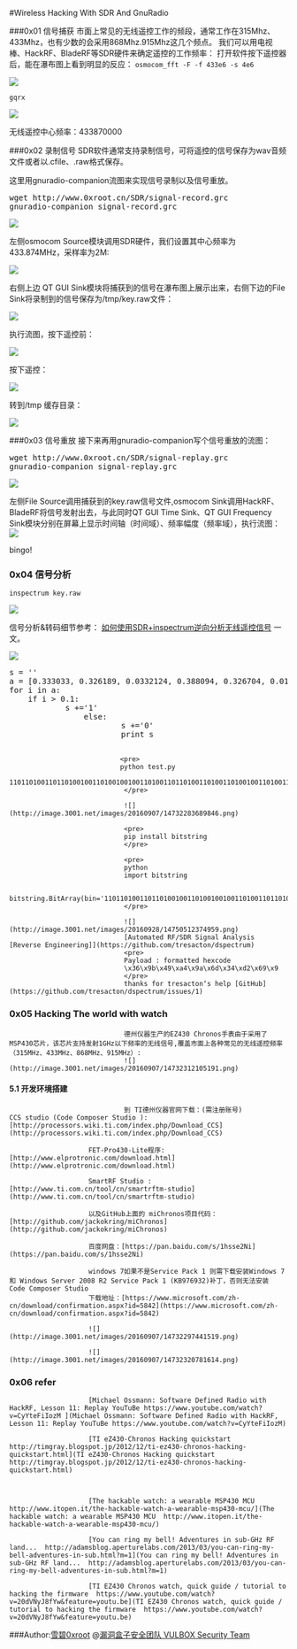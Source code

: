 #Wireless Hacking With SDR And GnuRadio

###0x01 信号捕获
市面上常见的无线遥控工作的频段，通常工作在315Mhz、433Mhz，也有少数的会采用868Mhz.915Mhz这几个频点。
我们可以用电视棒、HackRF、BladeRF等SDR硬件来确定遥控的工作频率：
打开软件按下遥控器后，能在瀑布图上看到明显的反应：
`osmocom_fft -F -f 433e6 -s 4e6`

![](http://image.3001.net/images/20160906/14731396517189.png)

`gqrx`

![](http://image.3001.net/images/20160906/14731399552822.png)

无线遥控中心频率：433870000

###0x02 录制信号
SDR软件通常支持录制信号，可将遥控的信号保存为wav音频文件或者以.cfile、.raw格式保存。

这里用gnuradio-companion流图来实现信号录制以及信号重放。

<pre>
wget http://www.0xroot.cn/SDR/signal-record.grc
gnuradio-companion signal-record.grc
</pre>

![](http://image.3001.net/images/20160906/14731408275359.png)

左侧osmocom Source模块调用SDR硬件，我们设置其中心频率为433.874MHz，采样率为2M:

![](http://image.3001.net/images/20160906/14731410493905.png)

右侧上边 QT GUI Sink模块将捕获到的信号在瀑布图上展示出来，右侧下边的File Sink将录制到的信号保存为/tmp/key.raw文件：

![](http://image.3001.net/images/20160906/14731412508422.png)

执行流图，按下遥控前：

![](http://image.3001.net/images/20160906/14731414379973.png)

按下遥控：

![](http://image.3001.net/images/20160906/14731416435960.png)

转到/tmp 缓存目录：

![](http://image.3001.net/images/20160906/14731418105787.png)

###0x03 信号重放
接下来再用gnuradio-companion写个信号重放的流图：

<pre>
wget http://www.0xroot.cn/SDR/signal-replay.grc
gnuradio-companion signal-replay.grc
</pre>

![](http://image.3001.net/images/20160906/14731422579853.png)

左侧File Source调用捕获到的key.raw信号文件,osmocom Sink调用HackRF、BladeRF将信号发射出去，与此同时QT GUI Time Sink、QT GUI Frequency Sink模块分别在屏幕上显示时间轴（时间域）、频率幅度（频率域），执行流图：
![](http://image.3001.net/images/20160906/14731427257276.png)

bingo!

### 0x04 信号分析

`inspectrum key.raw`

![](http://image.3001.net/images/20160907/14732280661074.png)

信号分析&转码细节参考：
[如何使用SDR+inspectrum逆向分析无线遥控信号](https://github.com/cn0xroot/cn0xroot.github.io/tree/master/SDR/signal-analysis)
一文。

![](http://image.3001.net/images/20160907/1473228141351.png)

<pre>
s = ''
a = [0.333033, 0.326189, 0.0332124, 0.388094, 0.326704, 0.0154539, 0.322883, 0.0270275, 0.0150091, 0.443235, 0.362946, 0.027745, 0.430879, 0.443824, 0.0277048, 0.330736, 0.0290668, 0.0133217, 0.376686, 0.0123277, 0.00931546, 0.446231, 0.397617, 0.0162406, 0.447861, 0.0050071, 0.0109479, 0.389289, 0.0271959, 0.0138626, 0.32109, 0.0268736, 0.0129828, 0.401142, 0.326009, 0.0303488, 0.379368, 0.0229494, 0.0134011, 0.318115, 0.346288, 0.017666, 0.333818, 0.326769, 0.0141554, 0.341832, 0.0291055, 0.0153984, 0.446665, 0.399975, 0.024566, 0.316297, 0.0159851, 0.010876, 0.428384, 0.444201, 0.0214323, 0.376211, 0.00628675, 0.0105036, 0.44565, 0.0195615, 0.012549, 0.445242, 0.366523, 0.0225733, 0.324775, 0.0192127, 0.0134437, 0.318991, 0.381386, 0.0149852, 0.00882163, 0.447015]
for i in a:
	if i > 0.1:
			s +='1'
				else:
						s +='0'
						print s		
								</pre>
								<pre>
								python test.py 
								 11011010011011010010011010010010011010011011010011010011010010011010011001
								 </pre> 
								  
								 ![](http://image.3001.net/images/20160907/14732283689846.png)

								 <pre>
								 pip install bitstring
								 </pre>

								 <pre>
								 python
								 import bitstring

								 bitstring.BitArray(bin='11011010011011010010011010010010011010011011010011010011010010011010011001').tobytes()
								 </pre>		

								 ![](http://image.3001.net/images/20160928/14750512374959.png)
								 [Automated RF/SDR Signal Analysis [Reverse Engineering]](https://github.com/tresacton/dspectrum)
								 <pre>
								 Payload : formatted hexcode
								 \x36\x9b\x49\xa4\x9a\x6d\x34\xd2\x69\x9
								 </pre>
								 thanks for tresacton‘s help [GitHub](https://github.com/tresacton/dspectrum/issues/1)
### 0x05 Hacking The world with watch
								 德州仪器生产的EZ430 Chronos手表由于采用了MSP430芯片，该芯片支持发射1GHz以下频率的无线信号,覆盖市面上各种常见的无线遥控频率（315MHz、433MHz、868MHz、915MHz）:
								 ![](http://image.3001.net/images/20160907/14732312105191.png)
#### 5.1 开发环境搭建
								 到 TI德州仪器官网下载：(需注册账号)
	CCS studio (Code Composer Studio ):[http://processors.wiki.ti.com/index.php/Download_CCS](http://processors.wiki.ti.com/index.php/Download_CCS)

					    FET-Pro430-Lite程序:[http://www.elprotronic.com/download.html](http://www.elprotronic.com/download.html)

					    SmartRF Studio : [http://www.ti.com.cn/tool/cn/smartrftm-studio](http://www.ti.com.cn/tool/cn/smartrftm-studio)

					    以及GitHub上面的 miChronos项目代码：[http://github.com/jackokring/miChronos](http://github.com/jackokring/miChronos)

					    百度网盘：[https://pan.baidu.com/s/1hsse2Ni](https://pan.baidu.com/s/1hsse2Ni)

					    windows 7如果不是Service Pack 1 则需下载安装Windows 7 和 Windows Server 2008 R2 Service Pack 1 (KB976932)补丁，否则无法安装 Code Composer Studio
					    下载地址：[https://www.microsoft.com/zh-cn/download/confirmation.aspx?id=5842](https://www.microsoft.com/zh-cn/download/confirmation.aspx?id=5842)

					    ![](http://image.3001.net/images/20160907/14732297441519.png)

					    ![](http://image.3001.net/images/20160907/14732320781614.png)

### 0x06 refer

					    [Michael Ossmann: Software Defined Radio with HackRF, Lesson 11: Replay YouTuBe https://www.youtube.com/watch?v=CyYteFiIozM ](Michael Ossmann: Software Defined Radio with HackRF, Lesson 11: Replay YouTuBe https://www.youtube.com/watch?v=CyYteFiIozM)

					    [TI eZ430-Chronos Hacking quickstart http://timgray.blogspot.jp/2012/12/ti-ez430-chronos-hacking-quickstart.html](TI eZ430-Chronos Hacking quickstart http://timgray.blogspot.jp/2012/12/ti-ez430-chronos-hacking-quickstart.html)



					    [The hackable watch: a wearable MSP430 MCU  http://www.itopen.it/the-hackable-watch-a-wearable-msp430-mcu/](The hackable watch: a wearable MSP430 MCU  http://www.itopen.it/the-hackable-watch-a-wearable-msp430-mcu/)

					    [You can ring my bell! Adventures in sub-GHz RF land...  http://adamsblog.aperturelabs.com/2013/03/you-can-ring-my-bell-adventures-in-sub.html?m=1](You can ring my bell! Adventures in sub-GHz RF land...  http://adamsblog.aperturelabs.com/2013/03/you-can-ring-my-bell-adventures-in-sub.html?m=1)

					    [TI EZ430 Chronos watch, quick guide / tutorial to hacking the firmware  https://www.youtube.com/watch?v=20dVNyJ8fYw&feature=youtu.be](TI EZ430 Chronos watch, quick guide / tutorial to hacking the firmware  https://www.youtube.com/watch?v=20dVNyJ8fYw&feature=youtu.be)

###Author:[雪碧0xroot](http://www.0xroot.cn) @[漏洞盒子安全团队 VULBOX Security Team](https://www.vulbox.com/)  


